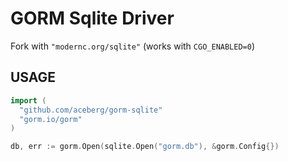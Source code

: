 # GORM Sqlite Driver

Fork with `"modernc.org/sqlite"` (works with `CGO_ENABLED=0`)

## USAGE

```go
import (
  "github.com/aceberg/gorm-sqlite"
  "gorm.io/gorm"
)

db, err := gorm.Open(sqlite.Open("gorm.db"), &gorm.Config{})
```

